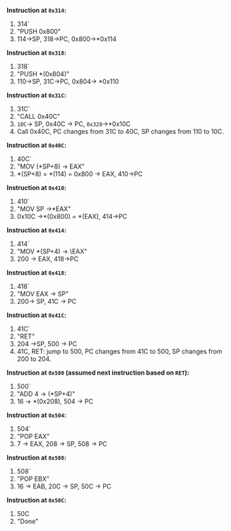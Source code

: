 **Instruction at `0x314`:**
1. 314`
2. "PUSH 0x800"
3. 114->SP, 318->PC, 0x800->\*0x114

**Instruction at `0x318`:**
1. 318`
2. "PUSH \*(0x804)"
3. 110->SP, 31C->PC, 0x804-> \*0x110

**Instruction at `0x31C`:**
1. 31C`
2. "CALL 0x40C"
3. `10C`-> SP, 0x40C -> PC, `0x320`->\*0x10C 
4. Call 0x40C, PC changes from 31C to 40C, SP changes from 110 to 10C.

**Instruction at `0x40C`:**
1. 40C`
2. "MOV (\*SP+8) -> EAX"
3. \*(SP+8) = \*(114) = 0x800 -> EAX, 410->PC

**Instruction at `0x410`:**
1. 410`
2. "MOV SP ->\*EAX"
3.  0x10C ->\*(0x800) = \*(EAX), 414->PC

**Instruction at `0x414`:**
1. 414`
2. "MOV \*(SP+4) -> \EAX"
3. 200 -> EAX, 418->PC

**Instruction at `0x418`:**
1. 418`
2. "MOV EAX -> SP"
3.  200-> SP, 41C -> PC

**Instruction at `0x41C`:**
1. 41C`
2. "RET"
3. 204 ->SP, 500 -> PC
4. 41C, RET: jump to 500, PC changes from 41C to 500, SP changes from 200 to 204.

**Instruction at `0x500` (assumed next instruction based on `RET`):**
1. 500`
2. "ADD 4 -> (\*SP+4)"
3. 16 -> \*(0x208), 504 -> PC

**Instruction at `0x504`:**
1. 504`
2. "POP EAX"
3. 7 -> EAX, 208 -> SP, 508 -> PC

**Instruction at `0x508`:**
1. 508`
2. "POP EBX"
3. 16 -> EAB, 20C -> SP, 50C -> PC

**Instruction at `0x50C`:**
1. 50C
2. "Done"